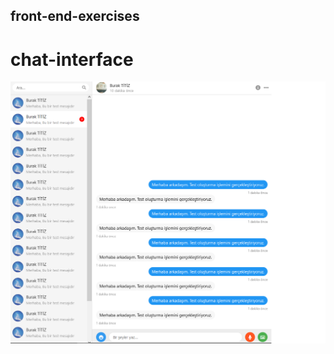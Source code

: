 ## front-end-exercises

# chat-interface

![Chat Interface](https://github.com/buraktitiz/front-end-exercises/blob/main/Chat%20Interface/Chat%20Interface.png)